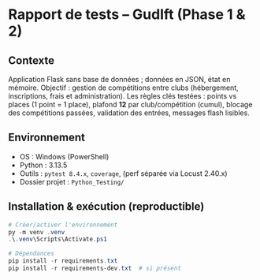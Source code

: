 # Rapport de tests – Gudlft (Phase 1 & 2)

## Contexte
Application Flask sans base de données ; données en JSON, état en mémoire. Objectif : gestion de compétitions entre clubs (hébergement, inscriptions, frais et administration). Les règles clés testées : points vs places (1 point = 1 place), plafond **12** par club/compétition (cumul), blocage des compétitions passées, validation des entrées, messages flash lisibles.

## Environnement
- OS : Windows (PowerShell)
- Python : 3.13.5
- Outils : `pytest 8.4.x`, `coverage`, (perf séparée via Locust 2.40.x)
- Dossier projet : `Python_Testing/`

## Installation & exécution (reproductible)
```powershell
# Créer/activer l'environnement
py -m venv .venv
.\.venv\Scripts\Activate.ps1

# Dépendances
pip install -r requirements.txt
pip install -r requirements-dev.txt  # si présent
